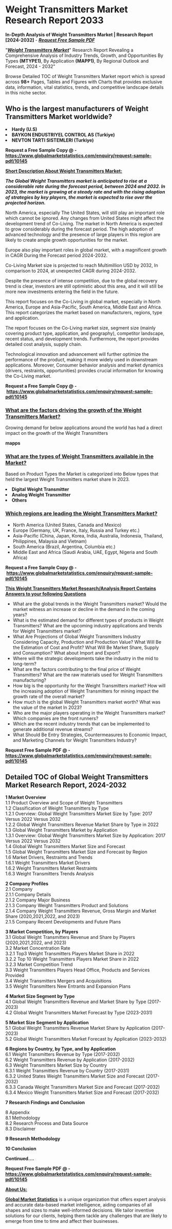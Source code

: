 <H1>Weight Transmitters Market Research Report 2033</H1>
<p><strong>In-Depth Analysis of Weight Transmitters Market</strong><strong> |</strong><strong> Research Report [2024-2032]</strong> - <em><strong><a href="https://www.globalmarketstatistics.com/enquiry/request-sample-pdf/10145">Request Free Sample PDF</a></strong></em></p><p>"<a style="font-style: italic; font-weight: bold;" href="https://www.globalmarketstatistics.com/market-reports/weight-transmitters-market-10145">Weight Transmitters Market</a>" Research Report Revealing a Comprehensive Analysis of Industry Trends, Growth, and Opportunities By Types <strong>(MTYPE1)</strong>, By Application <strong>(MAPP1)</strong>, By Regional Outlook and Forecast, 2024 - 2032"</p><p>Browse Detailed TOC of Weight Transmitters Market report which is spread across <strong>98+</strong> Pages, Tables and Figures with Charts that provides exclusive data, information, vital statistics, trends, and competitive landscape details in this niche sector.</p><h2><strong>Who is the largest manufacturers of Weight Transmitters Market worldwide?</strong></h2><p><strong><li>Hardy (U.S)<li>BAYKON ENDUSTRIYEL CONTROL AS (Turkiye)<li>NEVTON TARTI SISTEMLERI (Turkiye)</strong></p><p><strong>Request a Free Sample Copy @ - <a href="https://www.globalmarketstatistics.com/enquiry/request-sample-pdf/10145">https://www.globalmarketstatistics.com/enquiry/request-sample-pdf/10145</a></strong></p><p><strong><u>Short Description About Weight Transmitters Market:</u></strong></p><p><strong><em>The Global Weight Transmitters market is anticipated to rise at a considerable rate during the forecast period, between 2024 and 2032. In 2023, the market is growing at a steady rate and with the rising adoption of strategies by key players, the market is expected to rise over the projected horizon.</em></strong></p><p>North America, especially The United States, will still play an important role which cannot be ignored. Any changes from United States might affect the development trend of Co-Living. The market in North America is expected to grow considerably during the forecast period. The high adoption of advanced technology and the presence of large players in this region are likely to create ample growth opportunities for the market.</p><p>Europe also play important roles in global market, with a magnificent growth in CAGR During the Forecast period 2024-2032.</p><p>Co-Living Market size is projected to reach Multimillion USD by 2032, In comparison to 2024, at unexpected CAGR during 2024-2032.</p><p>Despite the presence of intense competition, due to the global recovery trend is clear, investors are still optimistic about this area, and it will still be more new investments entering the field in the future.</p><p>This report focuses on the Co-Living in global market, especially in North America, Europe and Asia-Pacific, South America, Middle East and Africa. This report categorizes the market based on manufacturers, regions, type and application.</p><p>The report focuses on the Co-Living market size, segment size (mainly covering product type, application, and geography), competitor landscape, recent status, and development trends. Furthermore, the report provides detailed cost analysis, supply chain.</p><p>Technological innovation and advancement will further optimize the performance of the product, making it more widely used in downstream applications. Moreover, Consumer behavior analysis and market dynamics (drivers, restraints, opportunities) provides crucial information for knowing the Co-Living market.</p><p><strong>Request a Free Sample Copy @ -&nbsp;<a href="https://www.globalmarketstatistics.com/enquiry/request-sample-pdf/10145">https://www.globalmarketstatistics.com/enquiry/request-sample-pdf/10145</a></strong></p><h3 class="rank-math-question "><span style="text-decoration: underline;">What are the factors driving the growth of the Weight Transmitters Market?</span></h3><p>Growing demand for below applications around the world has had a direct impact on the growth of the Weight Transmitters</p><p><strong>mapps</strong></p><h3 class="rank-math-question "><span style="text-decoration: underline;">What are the types of Weight Transmitters available in the Market?</span></h3><p>Based on Product Types the Market is categorized into Below types that held the largest Weight Transmitters market share In 2023.</p><p><strong><li>Digital Weight Transmitter<li>Analog Weight Transmitter<li>Others</strong></p><h3 class="rank-math-question "><span style="text-decoration: underline;">Which regions are leading the Weight Transmitters Market?</span></h3><ul><li>North America (United States, Canada and Mexico)</li><li>Europe (Germany, UK, France, Italy, Russia and Turkey etc.)</li><li>Asia-Pacific (China, Japan, Korea, India, Australia, Indonesia, Thailand, Philippines, Malaysia and Vietnam)</li><li>South America (Brazil, Argentina, Columbia etc.)</li><li>Middle East and Africa (Saudi Arabia, UAE, Egypt, Nigeria and South Africa)</li></ul><p><strong>Request a Free Sample Copy @ -&nbsp;<a href="https://www.globalmarketstatistics.com/enquiry/request-sample-pdf/10145">https://www.globalmarketstatistics.com/enquiry/request-sample-pdf/10145</a></strong></p><p><strong><u>This Weight Transmitters Market Research/Analysis Report Contains Answers to your following Questions</u></strong></p><ul><li>What are the global trends in the Weight Transmitters market? Would the market witness an increase or decline in the demand in the coming years?</li><li>What is the estimated demand for different types of products in Weight Transmitters? What are the upcoming industry applications and trends for Weight Transmitters market?</li><li>What Are Projections of Global Weight Transmitters Industry Considering Capacity, Production and Production Value? What Will Be the Estimation of Cost and Profit? What Will Be Market Share, Supply and Consumption? What about Import and Export?</li><li>Where will the strategic developments take the industry in the mid to long-term?</li><li>What are the factors contributing to the final price of Weight Transmitters? What are the raw materials used for Weight Transmitters manufacturing?</li><li>How big is the opportunity for the Weight Transmitters market? How will the increasing adoption of Weight Transmitters for mining impact the growth rate of the overall market?</li><li>How much is the global Weight Transmitters market worth? What was the value of the market In 2023?</li><li>Who are the major players operating in the Weight Transmitters market? Which companies are the front runners?</li><li>Which are the recent industry trends that can be implemented to generate additional revenue streams?</li><li>What Should Be Entry Strategies, Countermeasures to Economic Impact, and Marketing Channels for Weight Transmitters Industry?</li></ul><p><strong>Request Free Sample PDF @ - <a href="https://www.globalmarketstatistics.com/enquiry/request-sample-pdf/10145">https://www.globalmarketstatistics.com/enquiry/request-sample-pdf/10145</a></strong></p><h2><strong>Detailed TOC of Global Weight Transmitters Market Research Report, 2024-2032</strong></h2><p><strong>1 Market Overview</strong><br />1.1 Product Overview and Scope of Weight Transmitters<br />1.2 Classification of Weight Transmitters by Type<br />1.2.1 Overview: Global Weight Transmitters Market Size by Type: 2017 Versus 2022 Versus 2032<br />1.2.2 Global Weight Transmitters Revenue Market Share by Type in 2022<br />1.3 Global Weight Transmitters Market by Application<br />1.3.1 Overview: Global Weight Transmitters Market Size by Application: 2017 Versus 2022 Versus 2032<br />1.4 Global Weight Transmitters Market Size and Forecast<br />1.5 Global Weight Transmitters Market Size and Forecast by Region<br />1.6 Market Drivers, Restraints and Trends<br />1.6.1 Weight Transmitters Market Drivers<br />1.6.2 Weight Transmitters Market Restraints<br />1.6.3 Weight Transmitters Trends Analysis</p><p><strong>2 Company Profiles</strong><br />2.1 Company<br />2.1.1 Company Details<br />2.1.2 Company Major Business<br />2.1.3 Company Weight Transmitters Product and Solutions<br />2.1.4 Company Weight Transmitters Revenue, Gross Margin and Market Share (2020,2021,2022, and 2023)<br />2.1.5 Company Recent Developments and Future Plans</p><p><strong>3 Market Competition, by Players</strong><br />3.1 Global Weight Transmitters Revenue and Share by Players (2020,2021,2022, and 2023)<br />3.2 Market Concentration Rate<br />3.2.1 Top3 Weight Transmitters Players Market Share in 2022<br />3.2.2 Top 10 Weight Transmitters Players Market Share in 2022<br />3.2.3 Market Competition Trend<br />3.3 Weight Transmitters Players Head Office, Products and Services Provided<br />3.4 Weight Transmitters Mergers and Acquisitions<br />3.5 Weight Transmitters New Entrants and Expansion Plans</p><p><strong>4 Market Size Segment by Type</strong><br />4.1 Global Weight Transmitters Revenue and Market Share by Type (2017-2023)<br />4.2 Global Weight Transmitters Market Forecast by Type (2023-2031)</p><p><strong>5 Market Size Segment by Application</strong><br />5.1 Global Weight Transmitters Revenue Market Share by Application (2017-2023)<br />5.2 Global Weight Transmitters Market Forecast by Application (2023-2032)</p><p><strong>6 Regions by Country, by Type, and by Application</strong><br />6.1 Weight Transmitters Revenue by Type (2017-2032)<br />6.2 Weight Transmitters Revenue by Application (2017-2032)<br />6.3 Weight Transmitters Market Size by Country<br />6.3.1 Weight Transmitters Revenue by Country (2017-2031)<br />6.3.2 United States Weight Transmitters Market Size and Forecast (2017-2032)<br />6.3.3 Canada Weight Transmitters Market Size and Forecast (2017-2032)<br />6.3.4 Mexico Weight Transmitters Market Size and Forecast (2017-2032)</p><p><strong>7 Research Findings and Conclusion</strong></p><p>8 Appendix<br />8.1 Methodology<br />8.2 Research Process and Data Source<br />8.3 Disclaimer</p><p><strong>9 Research Methodology</strong></p><p><strong>10 Conclusion</strong></p><p><strong>Continued&hellip;.</strong></p><p><strong>Request Free Sample PDF @ - <a href="https://www.globalmarketstatistics.com/enquiry/request-sample-pdf/10145">https://www.globalmarketstatistics.com/enquiry/request-sample-pdf/10145</a></strong></p><p><strong><u>About Us:</u></strong></p><p><strong><a href="https://www.globalmarketstatistics.com/">Global Market Statistics</a></strong> is a unique organization that offers expert analysis and accurate data-based market intelligence, aiding companies of all shapes and sizes to make well-informed decisions. We tailor inventive solutions for our clients, helping them tackle any challenges that are likely to emerge from time to time and affect their businesses.</p>
